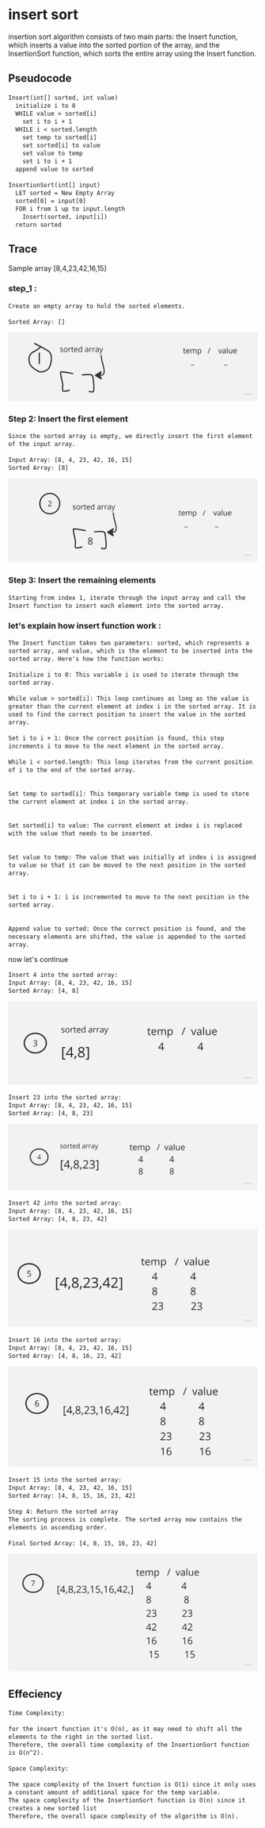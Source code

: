 # insert sort
insertion sort algorithm consists of two main parts: the Insert function, which inserts a value into the sorted portion of the array, and the InsertionSort function, which sorts the entire array using the Insert function.

## Pseudocode
```
Insert(int[] sorted, int value)
  initialize i to 0
  WHILE value > sorted[i]
    set i to i + 1
  WHILE i < sorted.length
    set temp to sorted[i]
    set sorted[i] to value
    set value to temp
    set i to i + 1
  append value to sorted

InsertionSort(int[] input)
  LET sorted = New Empty Array
  sorted[0] = input[0]
  FOR i from 1 up to input.length
    Insert(sorted, input[i])
  return sorted
```

## Trace
Sample array [8,4,23,42,16,15]


### step_1 :
```
Create an empty array to hold the sorted elements.

Sorted Array: []

```
![Alt text](<Untitled (27).jpg>)
### Step 2: Insert the first element
```
Since the sorted array is empty, we directly insert the first element of the input array.

Input Array: [8, 4, 23, 42, 16, 15]
Sorted Array: [8]
```
![Alt text](<Untitled (28).jpg>)
### Step 3: Insert the remaining elements
```
Starting from index 1, iterate through the input array and call the Insert function to insert each element into the sorted array.
``` 

### let's explain how insert function work :
```
The Insert function takes two parameters: sorted, which represents a sorted array, and value, which is the element to be inserted into the sorted array. Here's how the function works:

Initialize i to 0: This variable i is used to iterate through the sorted array.

While value > sorted[i]: This loop continues as long as the value is greater than the current element at index i in the sorted array. It is used to find the correct position to insert the value in the sorted array.

Set i to i + 1: Once the correct position is found, this step increments i to move to the next element in the sorted array.

While i < sorted.length: This loop iterates from the current position of i to the end of the sorted array.


Set temp to sorted[i]: This temporary variable temp is used to store the current element at index i in the sorted array.


Set sorted[i] to value: The current element at index i is replaced with the value that needs to be inserted.


Set value to temp: The value that was initially at index i is assigned to value so that it can be moved to the next position in the sorted array.


Set i to i + 1: i is incremented to move to the next position in the sorted array.


Append value to sorted: Once the correct position is found, and the necessary elements are shifted, the value is appended to the sorted array.
```
now let's continue

```
Insert 4 into the sorted array:
Input Array: [8, 4, 23, 42, 16, 15]
Sorted Array: [4, 8]
```
![Alt text](<Untitled (29).jpg>)
```
Insert 23 into the sorted array:
Input Array: [8, 4, 23, 42, 16, 15]
Sorted Array: [4, 8, 23]
```
![Alt text](<Untitled (30).jpg>)
```
Insert 42 into the sorted array:
Input Array: [8, 4, 23, 42, 16, 15]
Sorted Array: [4, 8, 23, 42]
```
![Alt text](<Untitled (31).jpg>)
```
Insert 16 into the sorted array:
Input Array: [8, 4, 23, 42, 16, 15]
Sorted Array: [4, 8, 16, 23, 42]
```
![Alt text](<Untitled (32).jpg>)
```
Insert 15 into the sorted array:
Input Array: [8, 4, 23, 42, 16, 15]
Sorted Array: [4, 8, 15, 16, 23, 42]

Step 4: Return the sorted array
The sorting process is complete. The sorted array now contains the elements in ascending order.

Final Sorted Array: [4, 8, 15, 16, 23, 42]
```
![Alt text](<Untitled (33).jpg>)

## Effeciency
```
Time Complexity:

for the insert function it's O(n), as it may need to shift all the elements to the right in the sorted list.
Therefore, the overall time complexity of the InsertionSort function is O(n^2).

Space Complexity:

The space complexity of the Insert function is O(1) since it only uses a constant amount of additional space for the temp variable.
The space complexity of the InsertionSort function is O(n) since it creates a new sorted list
Therefore, the overall space complexity of the algorithm is O(n).
```